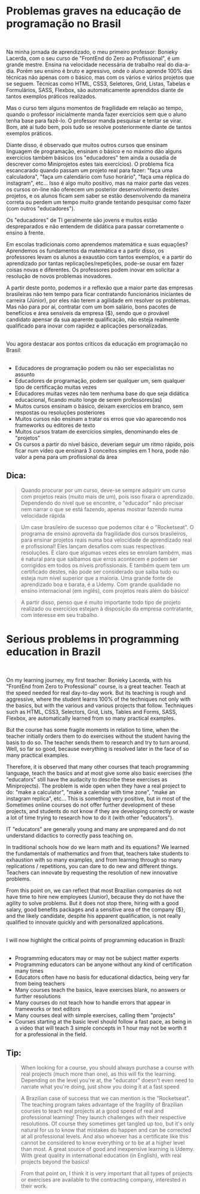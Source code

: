 # Problemas graves na educação de programação no Brasil

<br/>

Na minha jornada de aprendizado, o meu primeiro professor: Bonieky Lacerda, com o seu curso de "FrontEnd do Zero ao Profissional", é um grande mestre. Ensina na velocidade necessária de trabalho real do dia-a-dia. Porém seu ensino é bruto e agressivo, onde o aluno aprende 100% das técnicas não apenas com o básico, mas com os vários e vários projetos que se seguem. Técnicas como HTML, CSS3, Seletores, Grid, Listas, Tabelas e Formulários, SASS, Flexbox, são automaticamente aprendidos diante de tantos exemplos práticos realizados.

Mas o curso tem alguns momentos de fragilidade em relação ao tempo, quando o professor inicialmente manda fazer exercícios sem que o aluno tenha base para fazê-lo. O professor manda pesquisar e tentar se virar.
Bom, até aí tudo bem, pois tudo se resolve posteriormente diante de tantos exemplos práticos.

Diante disso, é observado que muitos outros cursos que ensinam linguagem de programação, ensinam o básico e no máximo dão alguns exercícios também básicos (os "educadores" tem ainda a ousadia de descrever como Miniprojetos estes tais exercícios).  O problema fica escancarado quando passam um projeto real para fazer: "faça uma calculadora", "faça um calendário com fuso horário", "faça uma réplica do instagram", etc... Isso é algo muito positivo, mas na maior parte das vezes os cursos on-line não oferecem um posterior desenvolvimento destes projetos, e os alunos ficam sem saber se estão desenvolvendo da maneira correta ou perdem um tempo muito grande tentando pesquisar como fazer (com outros "educadores").

Os "educadores" de TI geralmente são jovens e muitos estão despreparados e não entendem de didática para passar corretamente o ensino à frente.

Em escolas tradicionais como aprendemos matemática e suas equações? Aprendemos os fundamentos da matemática e a partir disso, os professores levam os alunos a exaustão com tantos exemplos, e a partir do aprendizado por tantas replicações/repetições, pode-se ousar em fazer coisas novas e diferentes. Os professores podem inovar em solicitar a resolução de novos problemas inovadores.

A partir deste ponto, podemos ir a reflexão que a maior parte das empresas brasileiras não tem tempo para ficar contratando funcionários iniciantes de carreira (Júnior), por eles não terem a agilidade em resolver os problemas. Mas não para por aí, contratar com um bom salário, bons pacotes de benefícios e área sensíveis da empresa {$}, sendo que o provável candidato apensar da sua aparente qualificação, não esteja realmente qualificado para inovar com rapidez e aplicações personalizadas.



<br/>
Vou agora destacar aos pontos críticos da educação em programação no Brasil:
<br><br/>

* Educadores de programação podem ou não ser especialistas no assunto
* Educadores de programação, podem ser qualquer um, sem qualquer tipo de certificação muitas vezes
* Educadores muitas vezes não tem nenhuma base do que seja didática educacional, ficando muito longe de serem professores(as)
* Muitos cursos ensinam o básico, deixam exercícios em branco, sem respostas ou resoluções posteriores
* Muitos cursos não ensinam a tratar os erros que vão aparecendo nos frameworks ou editores de texto
* Muitos cursos tratam de exercícios simples, denominando eles de "projetos"
* Os cursos a partir do nível básico, deveriam seguir um ritmo rápido, pois ficar num vídeo que ensinará 3 conceitos simples em 1 hora, pode não valor a pena para um profissional da área


## Dica:

> Quando procurar por um curso, deve-se sempre adquirir um curso com projetos reais (muito mais de um), pois isso fixara o aprendizado.
Dependendo do nível que se encontre, o "educador" não precisar nem narrar o que se está fazendo, apenas mostrar fazendo numa velocidade rápida

>Um case brasileiro de sucesso que podemos citar é o "Rocketseat". O programa de ensino aproveita da fragilidade dos cursos brasileiros, para ensinar projetos reais numa boa velocidade de aprendizado real e profissional! Eles lançam desafios com suas respectivas resoluções. É claro que algumas vezes eles se enrolam também, mas é natural para que saibamos que erros acontecem e podem ser corrigidos em todos os níveis profissionais. E também quem tem um certificado destes, não pode ser considerado que saiba tudo ou esteja num nível superior que a maioria.
Uma grande fonte de aprendizado boa e barata, é a Udemy. Com grande qualidade no ensino internacional (em inglês), com projetos reais além do básico!

>A partir disso, penso que é muito importante todo tipo de projeto realizado ou exercícios estejam à disposição da empresa contratante, com interesse em seu trabalho.





# Serious problems in programming education in Brazil

<br/>

On my learning journey, my first teacher: Bonieky Lacerda, with his "FrontEnd from Zero to Professional" course, is a great teacher. Teach at the speed needed for real day-to-day work. But its teaching is rough and aggressive, where the student learns 100% of the techniques not only with the basics, but with the various and various projects that follow. Techniques such as HTML, CSS3, Selectors, Grid, Lists, Tables and Forms, SASS, Flexbox, are automatically learned from so many practical examples.

But the course has some fragile moments in relation to time, when the teacher initially orders them to do exercises without the student having the basis to do so. The teacher sends them to research and try to turn around.
Well, so far so good, because everything is resolved later in the face of so many practical examples.

Therefore, it is observed that many other courses that teach programming language, teach the basics and at most give some also basic exercises (the "educators" still have the audacity to describe these exercises as Miniprojects). The problem is wide open when they have a real project to do: "make a calculator", "make a calendar with time zone", "make an instagram replica", etc... This is something very positive, but in most of the Sometimes online courses do not offer further development of these projects, and students do not know if they are developing correctly or waste a lot of time trying to research how to do it (with other "educators").

IT "educators" are generally young and many are unprepared and do not understand didactics to correctly pass teaching on.

In traditional schools how do we learn math and its equations? We learned the fundamentals of mathematics and from that, teachers take students to exhaustion with so many examples, and from learning through so many replications / repetitions, you can dare to do new and different things. Teachers can innovate by requesting the resolution of new innovative problems.

From this point on, we can reflect that most Brazilian companies do not have time to hire new employees (Junior), because they do not have the agility to solve problems. But it does not stop there, hiring with a good salary, good benefits packages and a sensitive area of ​​the company {$}, and the likely candidate, despite his apparent qualification, is not really qualified to innovate quickly and with personalized applications.



<br/>
I will now highlight the critical points of programming education in Brazil:
<br><br/>

* Programming educators may or may not be subject matter experts
* Programming educators can be anyone without any kind of certification many times
* Educators often have no basis for educational didactics, being very far from being teachers
* Many courses teach the basics, leave exercises blank, no answers or further resolutions
* Many courses do not teach how to handle errors that appear in frameworks or text editors
* Many courses deal with simple exercises, calling them "projects"
* Courses starting at the basic level should follow a fast pace, as being in a video that will teach 3 simple concepts in 1 hour may not be worth it for a professional in the field.

## Tip:

> When looking for a course, you should always purchase a course with real projects (much more than one), as this will fix the learning.
Depending on the level you're at, the "educator" doesn't even need to narrate what you're doing, just show you doing it at a fast speed

>A Brazilian case of success that we can mention is the "Rocketseat". The teaching program takes advantage of the fragility of Brazilian courses to teach real projects at a good speed of real and professional learning! They launch challenges with their respective resolutions. Of course they sometimes get tangled up too, but it's only natural for us to know that mistakes do happen and can be corrected at all professional levels. And also whoever has a certificate like this cannot be considered to know everything or to be at a higher level than most.
A great source of good and inexpensive learning is Udemy. With great quality in international education (in English), with real projects beyond the basics!

>From that point on, I think it is very important that all types of projects or exercises are available to the contracting company, interested in their work.

